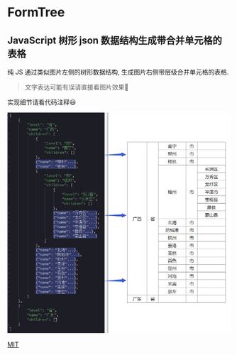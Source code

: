 # FormTree

## JavaScript 树形 json 数据结构生成带合并单元格的表格

纯 JS 通过类似图片左侧的树形数据结构, 生成图片右侧带层级合并单元格的表格.  

>文字表达可能有误请直接看图片效果🙊  

实现细节请看代码注释😃

![demo](./img/demo.png)

[MIT](LICENSE)
